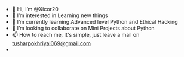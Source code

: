 - 👋 Hi, I’m @Xicor20
- 👀 I’m interested in Learning new things 
- 🌱 I’m currently learning Advanced level Python and Ethical Hacking
- 💞️ I’m looking to collaborate on Mini Projects about Python
- 📫 How to reach me, It's simple, just leave a mail on tusharpokhriyal069@gmail.com
- 

<!---
Xicor20/Xicor20 is a ✨ special ✨ repository because its `README.md` (this file) appears on your GitHub profile.
You can click the Preview link to take a look at your changes.
--->
